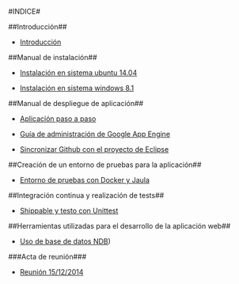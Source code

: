 #INDICE#

##Introducción##

+ [Introducción](https://github.com/julioxus/iv-aerospace/blob/master/doc/introduccion.md)

##Manual de instalación##

+ [Instalación en sistema ubuntu 14.04](https://github.com/julioxus/iv-aerospace/blob/master/doc/instalacion_ubuntu.md)

+ [Instalación en sistema windows 8.1](https://github.com/julioxus/iv-aerospace/blob/master/doc/instalacion_windows.md)

##Manual de despliegue de aplicación##

+ [Aplicación paso a paso](https://github.com/julioxus/iv-aerospace/blob/master/doc/aplicacion.md)

+ [Guía de administración de Google App Engine](https://github.com/julioxus/iv-aerospace/blob/master/doc/configuracionGAE.md)

+ [Sincronizar Github con el proyecto de Eclipse](https://github.com/julioxus/iv-aerospace/blob/master/doc/EclipseGitHub.md)

##Creación de un entorno de pruebas para la aplicación##

+ [Entorno de pruebas con Docker y Jaula](https://github.com/julioxus/iv-aerospace/blob/master/doc/entorno_pruebas.md)

##Integración continua y realización de tests##

+ [Shippable y testo con Unittest](https://github.com/julioxus/iv-aerospace/blob/master/doc/shippables.md)

##Herramientas utilizadas para el desarrollo de la aplicación web##

+ [Uso de base de datos NDB](https://github.com/julioxus/iv-aerospace/blob/master/doc/documentacion_ndb.md))

###Acta de reunión###

+ [Reunión 15/12/2014](https://github.com/julioxus/iv-aerospace/blob/master/doc/actaSamuel.md)